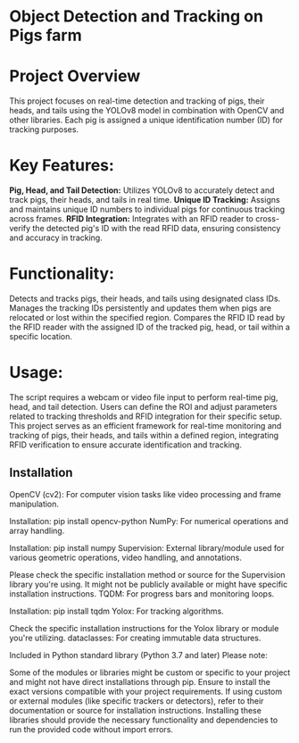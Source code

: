 # Object Detection and Tracking on Pigs farm

# Project Overview
This project focuses on real-time detection and tracking of pigs, their heads, and tails using the YOLOv8 model in combination with OpenCV and other libraries. Each pig is assigned a unique identification number (ID) for tracking purposes.

# Key Features:
**Pig, Head, and Tail Detection:** 
Utilizes YOLOv8 to accurately detect and track pigs, their heads, and tails in real time.
**Unique ID Tracking:** Assigns and maintains unique ID numbers to individual pigs for continuous tracking across frames.
**RFID Integration:** Integrates with an RFID reader to cross-verify the detected pig's ID with the read RFID data, ensuring consistency and accuracy in tracking.

# Functionality:
Detects and tracks pigs, their heads, and tails using designated class IDs.
Manages the tracking IDs persistently and updates them when pigs are relocated or lost within the specified region.
Compares the RFID ID read by the RFID reader with the assigned ID of the tracked pig, head, or tail within a specific location.
# Usage:
The script requires a webcam or video file input to perform real-time pig, head, and tail detection.
Users can define the ROI and adjust parameters related to tracking thresholds and RFID integration for their specific setup.
This project serves as an efficient framework for real-time monitoring and tracking of pigs, their heads, and tails within a defined region, integrating RFID verification to ensure accurate identification and tracking.



## Installation

OpenCV (cv2): For computer vision tasks like video processing and frame manipulation.

Installation: pip install opencv-python
NumPy: For numerical operations and array handling.

Installation: pip install numpy
Supervision: External library/module used for various geometric operations, video handling, and annotations.

Please check the specific installation method or source for the Supervision library you're using. It might not be publicly available or might have specific installation instructions.
TQDM: For progress bars and monitoring loops.

Installation: pip install tqdm
Yolox: For tracking algorithms.

Check the specific installation instructions for the Yolox library or module you're utilizing.
dataclasses: For creating immutable data structures.

Included in Python standard library (Python 3.7 and later)
Please note:

Some of the modules or libraries might be custom or specific to your project and might not have direct installations through pip.
Ensure to install the exact versions compatible with your project requirements.
If using custom or external modules (like specific trackers or detectors), refer to their documentation or source for installation instructions.
Installing these libraries should provide the necessary functionality and dependencies to run the provided code without import errors.

